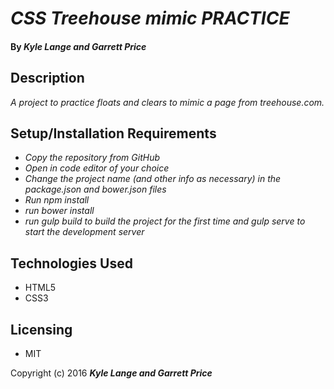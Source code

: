 # _CSS Treehouse mimic PRACTICE_

#### By _Kyle Lange and Garrett Price_

## Description

_A project to practice floats and clears to mimic a page from treehouse.com._

## Setup/Installation Requirements

* _Copy the repository from GitHub_
* _Open in code editor of your choice_
* _Change the project name (and other info as necessary) in the package.json and bower.json files_
* _Run npm install_
* _run bower install_
* _run gulp build to build the project for the first time and gulp serve to start the development server_

## Technologies Used

* HTML5
* CSS3

## Licensing

* MIT

Copyright (c) 2016 **_Kyle Lange and Garrett Price_**

